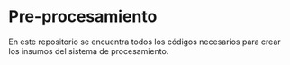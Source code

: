 # Pre-procesamiento
En este repositorio se encuentra todos los códigos necesarios para crear los insumos del sistema de procesamiento.
